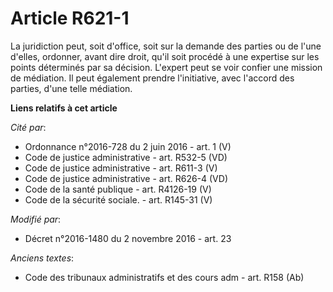 # Article R621-1

La juridiction peut, soit d'office, soit sur la demande des parties ou de l'une d'elles, ordonner, avant dire droit, qu'il
soit procédé à une expertise sur les points déterminés par sa décision. L'expert peut se voir confier une mission de
médiation. Il peut également prendre l'initiative, avec l'accord des parties, d'une telle médiation.

**Liens relatifs à cet article**

_Cité par_:

  - Ordonnance n°2016-728 du 2 juin 2016 - art. 1 (V)
  - Code de justice administrative - art. R532-5 (VD)
  - Code de justice administrative - art. R611-3 (V)
  - Code de justice administrative - art. R626-4 (VD)
  - Code de la santé publique - art. R4126-19 (V)
  - Code de la sécurité sociale. - art. R145-31 (V)

_Modifié par_:

  - Décret n°2016-1480 du 2 novembre 2016 - art. 23

_Anciens textes_:

  - Code des tribunaux administratifs et des cours adm - art. R158 (Ab)
